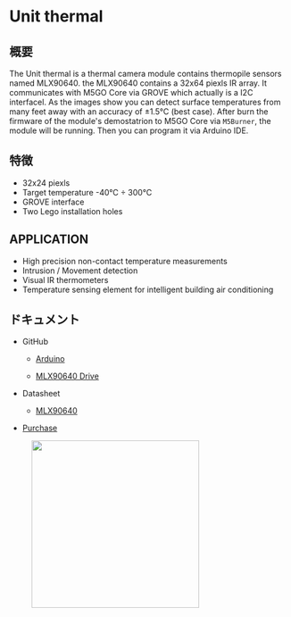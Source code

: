 # Unit thermal

## 概要

The Unit thermal is a thermal camera module contains thermopile sensors named MLX90640. the MLX90640 contains a 32x64 piexls IR array. It communicates with M5GO Core via GROVE which actually is a I2C interfacel.
As the images show you can detect surface temperatures from many feet away with an accuracy of ±1.5°C (best case).
After burn the firmware of the module's demostatrion to M5GO Core via `M5Burner`, the module will be running. Then you can program it via Arduino IDE.


## 特徴

-  32x24 piexls
-  Target temperature -40°C ÷ 300°C
-  GROVE interface
-  Two Lego installation holes

## APPLICATION

-  High precision non-contact temperature measurements
-  Intrusion / Movement detection
-  Visual IR thermometers
-  Temperature sensing element for intelligent building air conditioning

## ドキュメント

-  GitHub

   - [Arduino](https://github.com/m5stack/M5Stack/tree/master/examples/Modules/MLX90640)

   - [MLX90640 Drive](https://github.com/melexis/mlx90640-library)

-  Datasheet

   - [MLX90640](https://www.melexis.com/-/media/files/documents/datasheets/mlx90640-datasheet-melexis.pdf)

-  [Purchase](https://www.aliexpress.com/store/3226069?spm=2114.search0104.3.5.66051a4dlpB2ti)

<figure>
    <img src="assets/img/product_pics/units/M5GO_Unit_thermal.png" height="300" width="300">
</figure>
